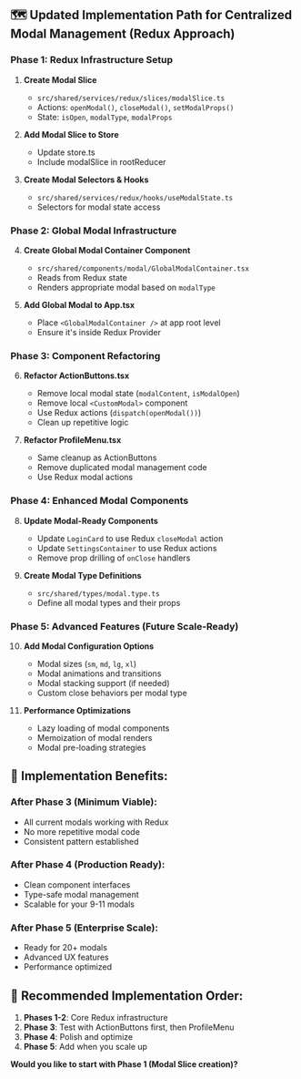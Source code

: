 
## 🗺️ **Updated Implementation Path for Centralized Modal Management (Redux Approach)**

### **Phase 1: Redux Infrastructure Setup**
1. **Create Modal Slice**
   - `src/shared/services/redux/slices/modalSlice.ts`
   - Actions: `openModal()`, `closeModal()`, `setModalProps()`
   - State: `isOpen`, `modalType`, `modalProps`

2. **Add Modal Slice to Store**
   - Update store.ts
   - Include modalSlice in rootReducer

3. **Create Modal Selectors & Hooks**
   - `src/shared/services/redux/hooks/useModalState.ts`
   - Selectors for modal state access

### **Phase 2: Global Modal Infrastructure**
4. **Create Global Modal Container Component**
   - `src/shared/components/modal/GlobalModalContainer.tsx`
   - Reads from Redux state
   - Renders appropriate modal based on `modalType`

5. **Add Global Modal to App.tsx**
   - Place `<GlobalModalContainer />` at app root level
   - Ensure it's inside Redux Provider

### **Phase 3: Component Refactoring**
6. **Refactor ActionButtons.tsx**
   - Remove local modal state (`modalContent`, `isModalOpen`)
   - Remove local `<CustomModal>` component
   - Use Redux actions (`dispatch(openModal())`)
   - Clean up repetitive logic

7. **Refactor ProfileMenu.tsx**
   - Same cleanup as ActionButtons
   - Remove duplicated modal management code
   - Use Redux modal actions

### **Phase 4: Enhanced Modal Components**
8. **Update Modal-Ready Components**
   - Update `LoginCard` to use Redux `closeModal` action
   - Update `SettingsContainer` to use Redux actions
   - Remove prop drilling of `onClose` handlers

9. **Create Modal Type Definitions**
   - `src/shared/types/modal.type.ts`
   - Define all modal types and their props

### **Phase 5: Advanced Features (Future Scale-Ready)**
10. **Add Modal Configuration Options**
    - Modal sizes (`sm`, `md`, `lg`, `xl`)
    - Modal animations and transitions
    - Modal stacking support (if needed)
    - Custom close behaviors per modal type

11. **Performance Optimizations**
    - Lazy loading of modal components
    - Memoization of modal renders
    - Modal pre-loading strategies

## 🎯 **Implementation Benefits:**

### **After Phase 3 (Minimum Viable):**
- All current modals working with Redux
- No more repetitive modal code
- Consistent pattern established

### **After Phase 4 (Production Ready):**
- Clean component interfaces
- Type-safe modal management
- Scalable for your 9-11 modals

### **After Phase 5 (Enterprise Scale):**
- Ready for 20+ modals
- Advanced UX features
- Performance optimized

## 🚀 **Recommended Implementation Order:**

1. **Phases 1-2**: Core Redux infrastructure
2. **Phase 3**: Test with ActionButtons first, then ProfileMenu
3. **Phase 4**: Polish and optimize
4. **Phase 5**: Add when you scale up

**Would you like to start with Phase 1 (Modal Slice creation)?**